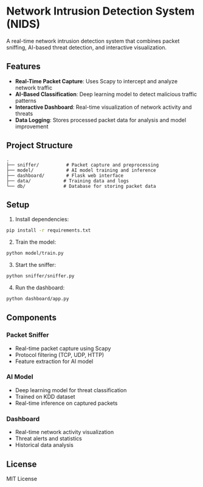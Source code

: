 # Network Intrusion Detection System (NIDS)

A real-time network intrusion detection system that combines packet sniffing, AI-based threat detection, and interactive visualization.

## Features

- **Real-Time Packet Capture**: Uses Scapy to intercept and analyze network traffic
- **AI-Based Classification**: Deep learning model to detect malicious traffic patterns
- **Interactive Dashboard**: Real-time visualization of network activity and threats
- **Data Logging**: Stores processed packet data for analysis and model improvement

## Project Structure

```
.
├── sniffer/          # Packet capture and preprocessing
├── model/            # AI model training and inference
├── dashboard/        # Flask web interface
├── data/            # Training data and logs
└── db/              # Database for storing packet data
```

## Setup

1. Install dependencies:
```bash
pip install -r requirements.txt
```

2. Train the model:
```bash
python model/train.py
```

3. Start the sniffer:
```bash
python sniffer/sniffer.py
```

4. Run the dashboard:
```bash
python dashboard/app.py
```

## Components

### Packet Sniffer
- Real-time packet capture using Scapy
- Protocol filtering (TCP, UDP, HTTP)
- Feature extraction for AI model

### AI Model
- Deep learning model for threat classification
- Trained on KDD dataset
- Real-time inference on captured packets

### Dashboard
- Real-time network activity visualization
- Threat alerts and statistics
- Historical data analysis

## License

MIT License 